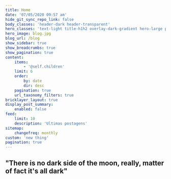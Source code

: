 ```yaml
---
title: Home
date: '07/05/2020 09:57 am'
hide_git_sync_repo_link: false
body_classes: 'header-dark header-transparent'
hero_classes: 'text-light title-h1h2 overlay-dark-gradient hero-large parallax'
hero_image: blog.jpg
blog_url: /blog
show_sidebar: true
show_breadcrumbs: true
show_pagination: true
content:
    items:
        - '@self.children'
    limit: 6
    order:
        by: date
        dir: desc
    pagination: true
    url_taxonomy_filters: true
bricklayer_layout: true
display_post_summary:
    enabled: false
feed:
    limit: 10
    description: 'Ultimas postagens'
sitemap:
    changefreq: monthly
custom: 'new thing'
pagination: true
---
```


## "There is no dark side of the moon, really, matter of fact it's all dark"
